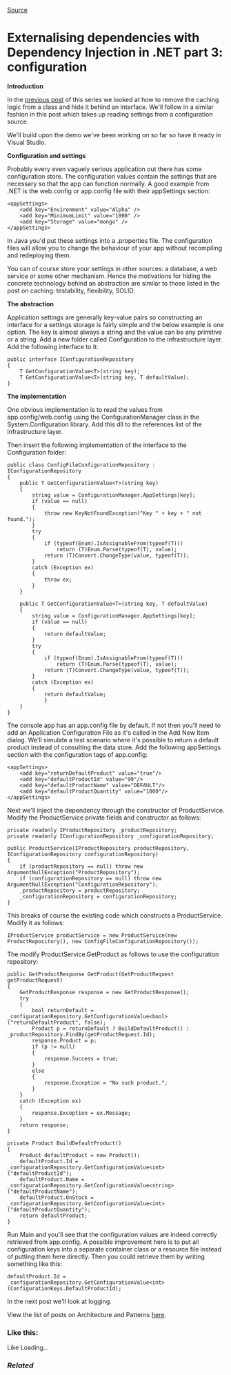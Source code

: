 [Source](http://dotnetcodr.com/2014/09/08/externalising-dependencies-with-dependency-injection-in-net-part-3-configuration/ "Permalink to Externalising dependencies with Dependency Injection in .NET part 3: configuration")

# Externalising dependencies with Dependency Injection in .NET part 3: configuration

**Introduction**

In the [previous post][1] of this series we looked at how to remove the caching logic from a class and hide it behind an interface. We'll follow in a similar fashion in this post which takes up reading settings from a configuration source.

We'll build upon the demo we've been working on so far so have it ready in Visual Studio.

**Configuration and settings**

Probably every even vaguely serious application out there has some configuration store. The configuration values contain the settings that are necessary so that the app can function normally. A good example from .NET is the web.config or app.config file with their appSettings section:



    <appSettings>
        <add key="Environment" value="Alpha" />
        <add key="MinimumLimit" value="1000" />
        <add key="Storage" value="mongo" />
    </appSettings>


In Java you'd put these settings into a .properties file. The configuration files will allow you to change the behaviour of your app without recompiling and redeploying them.

You can of course store your settings in other sources: a database, a web service or some other mechanism. Hence the motivations for hiding the concrete technology behind an abstraction are similar to those listed in the post on caching: testability, flexibility, SOLID.

**The abstraction**

Application settings are generally key-value pairs so constructing an interface for a settings storage is fairly simple and the below example is one option. The key is almost always a string and the value can be any primitive or a string. Add a new folder called Configuration to the infrastructure layer. Add the following interface to it:



    public interface IConfigurationRepository
    {
    	T GetConfigurationValue<T>(string key);
    	T GetConfigurationValue<T>(string key, T defaultValue);
    }


**The implementation**

One obvious implementation is to read the values from app.config/web.config using the ConfigurationManager class in the System.Configuration library. Add this dll to the references list of the infrastructure layer.

Then insert the following implementation of the interface to the Configuration folder:



    public class ConfigFileConfigurationRepository : IConfigurationRepository
    {
    	public T GetConfigurationValue<T>(string key)
    	{
    		string value = ConfigurationManager.AppSettings[key];
    		if (value == null)
    		{
    			throw new KeyNotFoundException("Key " + key + " not found.");
    		}
    		try
    		{
    			if (typeof(Enum).IsAssignableFrom(typeof(T)))
    				return (T)Enum.Parse(typeof(T), value);
    			return (T)Convert.ChangeType(value, typeof(T));
    		}
    		catch (Exception ex)
    		{
    			throw ex;
    		}
    	}

    	public T GetConfigurationValue<T>(string key, T defaultValue)
    	{
    		string value = ConfigurationManager.AppSettings[key];
    		if (value == null)
    		{
    			return defaultValue;
    		}
    		try
    		{
    			if (typeof(Enum).IsAssignableFrom(typeof(T)))
    				return (T)Enum.Parse(typeof(T), value);
    			return (T)Convert.ChangeType(value, typeof(T));
    		}
    		catch (Exception ex)
    		{
    			return defaultValue;
            	}
    	}
    }


The console app has an app.config file by default. If not then you'll need to add an Application Configuration File as it's called in the Add New Item dialog. We'll simulate a test scenario where it's possible to return a default product instead of consulting the data store. Add the following appSettings section with the configuration tags of app.config:



    <appSettings>
    	<add key="returnDefaultProduct" value="true"/>
    	<add key="defaultProductId" value="99"/>
    	<add key="defaultProductName" value="DEFAULT"/>
    	<add key="defaultProductQuantity" value="1000"/>
    </appSettings>


Next we'll inject the dependency through the constructor of ProductService. Modify the ProductService private fields and constructor as follows:



    private readonly IProductRepository _productRepository;
    private readonly IConfigurationRepository _configurationRepository;

    public ProductService(IProductRepository productRepository, IConfigurationRepository configurationRepository)
    {
    	if (productRepository == null) throw new ArgumentNullException("ProductRepository");
    	if (configurationRepository == null) throw new ArgumentNullException("ConfigurationRepository");
    	_productRepository = productRepository;
    	_configurationRepository = configurationRepository;
    }


This breaks of course the existing code which constructs a ProductService. Modify it as follows:



    IProductService productService = new ProductService(new ProductRepository(), new ConfigFileConfigurationRepository());


The modify ProductService.GetProduct as follows to use the configuration repository:



    public GetProductResponse GetProduct(GetProductRequest getProductRequest)
    {
    	GetProductResponse response = new GetProductResponse();
    	try
    	{
    		bool returnDefault = _configurationRepository.GetConfigurationValue<bool>("returnDefaultProduct", false);
    		Product p = returnDefault ? BuildDefaultProduct() : _productRepository.FindBy(getProductRequest.Id);
    		response.Product = p;
    		if (p != null)
    		{
    			response.Success = true;
    		}
    		else
    		{
    			response.Exception = "No such product.";
    		}
    	}
    	catch (Exception ex)
    	{
    		response.Exception = ex.Message;
    	}
    	return response;
    }

    private Product BuildDefaultProduct()
    {
    	Product defaultProduct = new Product();
    	defaultProduct.Id = _configurationRepository.GetConfigurationValue<int>("defaultProductId");
    	defaultProduct.Name = _configurationRepository.GetConfigurationValue<string>("defaultProductName");
    	defaultProduct.OnStock = _configurationRepository.GetConfigurationValue<int>("defaultProductQuantity");
    	return defaultProduct;
    }


Run Main and you'll see that the configuration values are indeed correctly retrieved from app.config. A possible improvement here is to put all configuration keys into a separate container class or a resource file instead of putting them here directly. Then you could retrieve them by writing something like this:



    defaultProduct.Id = _configurationRepository.GetConfigurationValue<int>(ConfigurationKeys.DefaultProductId);


In the next post we'll look at logging.

View the list of posts on Architecture and Patterns [here][2].

### Like this:

Like Loading...

### _Related_

[1]: http://dotnetcodr.com/2014/09/04/externalising-dependencies-with-dependency-injection-in-net-part-2-caching/ "Externalising dependencies with Dependency Injection in .NET part 2: caching"
[2]: http://dotnetcodr.com/architecture-and-patterns/ "Architecture and patterns"
